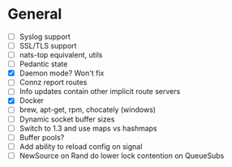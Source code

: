 
# General

- [ ] Syslog support
- [ ] SSL/TLS support
- [ ] nats-top equivalent, utils
- [ ] Pedantic state
- [X] Daemon mode? Won't fix
- [ ] Connz report routes
- [ ] Info updates contain other implicit route servers
- [X] Docker
- [ ] brew, apt-get, rpm, chocately (windows)
- [ ] Dynamic socket buffer sizes
- [ ] Switch to 1.3 and use maps vs hashmaps
- [ ] Buffer pools?
- [ ] Add ability to reload config on signal
- [ ] NewSource on Rand do lower lock contention on QueueSubs

